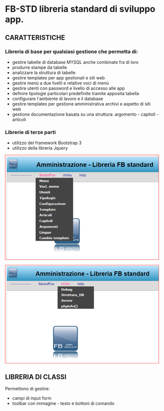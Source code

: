 # FB-STD   libreria standard di sviluppo app.
## CARATTERISTICHE
### Libreria di base per qualsiasi gestione che permetta di:
- gestire tabelle di database MYSQL anche combinate fra di loro
- produrre stampe da tabelle
- analizzare la struttura di tabelle 
- gestire templates per app gestionali e siti web
- gestire menù a due livelli e relative voci di menù
- gestire utenti con password e livello di accesso alle app
- definire tipologie particolari predefinite tramite apposita tabella
- configurare l'ambiente di lavoro e il database
- gestire templates per gestione amministrativa archivi e aspetto di siti web
- gestione documentazione basata su una struttura: argomento - capitoli - articoli
### Librerie di terze parti
- utilizzo del framework Bootstrap 3
- utilizzo della libreria Jquery

![menu 1][2] 

[2]: tutorial/menu-1.PNG

![menu 2][1] 

[1]: tutorial/menu-2.PNG


## LIBRERIA DI CLASSI
Permettono di gestire:
- campi di input form
- toolbar con immagine - testo e bottoni di comando


